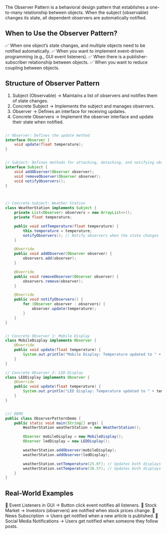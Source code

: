 The Observer Pattern is a behavioral design pattern that establishes a one-to-many relationship between objects. When the subject (observable) changes its state, all dependent observers are automatically notified.


##  When to Use the Observer Pattern?

✅ When one object’s state changes, and multiple objects need to be notified automatically.
✅ When you want to implement event-driven programming (e.g., GUI event listeners).
✅ When there is a publisher-subscriber relationship between objects.
✅ When you want to reduce coupling between objects.

##  Structure of Observer Pattern
1.	Subject (Observable) → Maintains a list of observers and notifies them of state changes.
2. Concrete Subject → Implements the subject and manages observers.
3. Observer → Defines an interface for receiving updates.
4. Concrete Observers → Implement the observer interface and update their state when notified.

```java

// Observer: Defines the update method
interface Observer {
    void update(float temperature);
}


// Subject: Defines methods for attaching, detaching, and notifying observers
interface Subject {
    void addObserver(Observer observer);
    void removeObserver(Observer observer);
    void notifyObservers();
}



// Concrete Subject: Weather Station
class WeatherStation implements Subject {
    private List<Observer> observers = new ArrayList<>();
    private float temperature;

    public void setTemperature(float temperature) {
        this.temperature = temperature;
        notifyObservers(); // Notify observers when the state changes
    }

    @Override
    public void addObserver(Observer observer) {
        observers.add(observer);
    }

    @Override
    public void removeObserver(Observer observer) {
        observers.remove(observer);
    }

    @Override
    public void notifyObservers() {
        for (Observer observer : observers) {
            observer.update(temperature);
        }
    }
}


// Concrete Observer 1: Mobile Display
class MobileDisplay implements Observer {
    @Override
    public void update(float temperature) {
        System.out.println("Mobile Display: Temperature updated to " + temperature + "°C");
    }
}

// Concrete Observer 2: LED Display
class LEDDisplay implements Observer {
    @Override
    public void update(float temperature) {
        System.out.println("LED Display: Temperature updated to " + temperature + "°C");
    }
}


/// DEMO
public class ObserverPatternDemo {
    public static void main(String[] args) {
        WeatherStation weatherStation = new WeatherStation();

        Observer mobileDisplay = new MobileDisplay();
        Observer ledDisplay = new LEDDisplay();

        weatherStation.addObserver(mobileDisplay);
        weatherStation.addObserver(ledDisplay);

        weatherStation.setTemperature(25.0f); // Updates both displays
        weatherStation.setTemperature(30.5f); // Updates both displays again
    }
}
```

## Real-World Examples

🔹 Event Listeners in GUI → Button click event notifies all listeners.
🔹 Stock Market → Investors (observers) are notified when stock prices change.
🔹 News Subscription → Users get notified when a new article is published.
🔹 Social Media Notifications → Users get notified when someone they follow posts.